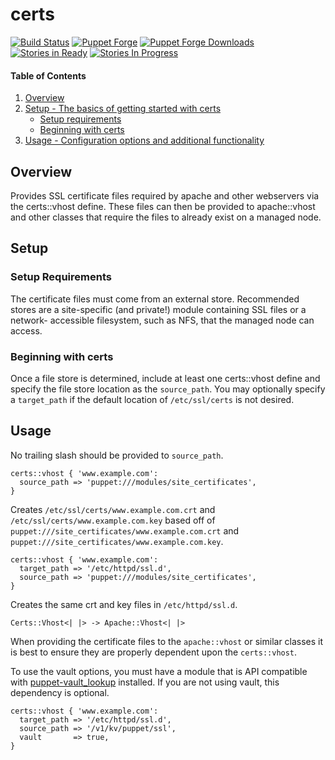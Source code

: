 # certs

[![Build Status](https://travis-ci.org/rnelson0/puppet-certs.png?branch=master)](https://travis-ci.org/rnelson0/puppet-certs)
[![Puppet Forge](http://img.shields.io/puppetforge/v/rnelson0/certs.svg)](https://forge.puppetlabs.com/rnelson0/certs)
[![Puppet Forge Downloads](http://img.shields.io/puppetforge/dt/rnelson0/certs.svg)](https://forge.puppetlabs.com/rnelson0/certs)
[![Stories in Ready](https://badge.waffle.io/rnelson0/puppet-certs.svg?label=ready&title=Ready)](http://waffle.io/rnelson0/puppet-modules)
[![Stories In Progress](https://badge.waffle.io/rnelson0/puppet-certs.svg?label=in%20progress&title=In%20Progress)](http://waffle.io/rnelson0/puppet-modules)

#### Table of Contents

1. [Overview](#overview)
3. [Setup - The basics of getting started with certs](#setup)
    * [Setup requirements](#setup-requirements)
    * [Beginning with certs](#beginning-with-certs)
4. [Usage - Configuration options and additional functionality](#usage)

## Overview

Provides SSL certificate files required by apache and other webservers via
the certs::vhost define. These files can then be provided to apache::vhost and
other classes that require the files to already exist on a managed node.

## Setup

### Setup Requirements

The certificate files must come from an external store. Recommended stores
are a site-specific (and private!) module containing SSL files or a network-
accessible filesystem, such as NFS, that the managed node can access.

### Beginning with certs

Once a file store is determined, include at least one certs::vhost define
and specify the file store location as the `source_path`. You may optionally
specify a `target_path` if the default location of `/etc/ssl/certs` is not
desired.

## Usage

No trailing slash should be provided to `source_path`.

    certs::vhost { 'www.example.com':
      source_path => 'puppet:///modules/site_certificates',
    }

Creates `/etc/ssl/certs/www.example.com.crt` and
`/etc/ssl/certs/www.example.com.key` based off of
`puppet:///site_certificates/www.example.com.crt` and
`puppet:///site_certificates/www.example.com.key`.

    certs::vhost { 'www.example.com':
      target_path => '/etc/httpd/ssl.d',
      source_path => 'puppet:///modules/site_certificates',
    }

Creates the same crt and key files in `/etc/httpd/ssl.d`.

    Certs::Vhost<| |> -> Apache::Vhost<| |>

When providing the certificate files to the `apache::vhost` or similar classes
it is best to ensure they are properly dependent upon the `certs::vhost`.

To use the vault options, you must have a module that is API compatible with [puppet-vault_lookup](https://forge.puppet.com/puppet/vault_lookup) installed. If you are not using vault, this dependency is optional.

    certs::vhost { 'www.example.com':
      target_path => '/etc/httpd/ssl.d',
      source_path => '/v1/kv/puppet/ssl',
      vault       => true,
    }

